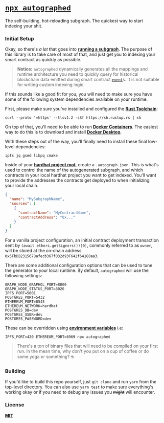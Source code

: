 # [`npx autographed`](https://github.com/cawfree/autographed)
The self-building, hot-reloading subgraph. The quickest way to start indexing your shit.

### Initial Setup

Okay, so there's _a lot_ that goes into [__running a subgraph__](https://thegraph.com/docs/en/deploying/deploying-a-subgraph-to-hosted/). The purpose of this library is to take care of most of that, and just get you to indexing your smart contract as quickly as possible.

> __Notice:__ `autographed` dynamically generates all the mappings and runtime architecture you need to quickly query for historical blockchain data emitted during smart contract [`event`](https://solidity-by-example.org/events/)s. It is not suitable for writing custom indexing logic.

If this sounds like  a good fit for you, you will need to make sure you have some of the following system dependencies available on your runtime.

First, please make sure you've installed and configured the [__Rust Toolchain__](https://www.rust-lang.org/):

```shell
curl --proto '=https' --tlsv1.2 -sSf https://sh.rustup.rs | sh
```

On top of that, you'll need to be able to run [__Docker Containers__](https://www.docker.com/). The easiest way to do this is to download and install [__Docker Desktop__](https://www.docker.com/products/docker-desktop/).

With these steps out of the way, you'll finally need to install these final low-level dependencies:

```shell
ipfs jq gsed libpq cmake
```

Inside of your [__hardhat project root__](https://hardhat.org/hardhat-runner/docs/getting-started#overview), create a `.autograph.json`. This is what's used to control the name of the autogenerated subgraph, and which contracts in your local hardhat project you want to get indexed. You'll want to provide the addresses the contracts get deployed to when initializing your local chain.

```json
{
  "name": "MySubgraphName",
  "sources": [
    {
      "contractName": "MyContractName",
      "contractAddress": "0x..."
    }
  ]
}
```

For a vanilla project configuration, an initial contract deployment transaction sent by `(await ethers.getSigners())[0]`, commonly referred to as `owner`, will be stored at the on-chain address `0x5FbDB2315678afecb367f032d93F642f64180aa3`.

There are some additional configuration options that can be used to tune the generator to your local runtime. By default, `autographed` will use the following settings:

```shell
GRAPH_NODE_GRAPHQL_PORT=8000
GRAPH_NODE_STATUS_PORT=8020
IPFS_PORT=5001
POSTGRES_PORT=5432
ETHEREUM_PORT=8545
ETHEREUM_NETWORK=hardhat
POSTGRES_DB=dev
POSTGRES_USER=dev
POSTGRES_PASSWORD=dev
```

These can be overridden using [__environment variables__](https://stackoverflow.com/a/34154491) i.e:

```shell
IPFS_PORT=420 ETHEREUM_PORT=6969 npx autographed
```

> There's a ton of binary files that will need to be compiled on your first run. In the mean time, why don't you put on a cup of coffee or do some yoga or something? ☕️

### Building
If you'd like to build this repo yourself, just `git clone` and run `yarn` from the top-level directory. You can also use `yarn test` to make sure everything's working okay or if you need to debug any issues you ~~might~~ will encounter.

### License
[__MIT__](./LICENSE)

